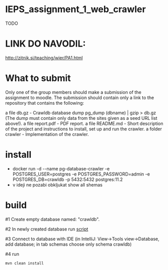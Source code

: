 # IEPS_assignment_1_web_crawler
TODO


# LINK DO NAVODIL:
http://zitnik.si/teaching/wier/PA1.html

# What to submit

Only one of the group members should make a submission of the assignment to moodle. The submission should contain only a link to the repository that contains the following:

a file db.gz - Crawldb database dump pg_dump (dbname) | gzip > db.gz (The dump must contain only data from the sites given as a seed URL list above!).
a file report.pdf - PDF report.
a file README.md - Short description of the project and instructions to install, set up and run the crawler.
a folder crawler - Implementation of the crawler.


# install
* docker run -d --name pg-database-crawler -e POSTGRES_USER=postgres -e POSTGRES_PASSWORD=admin -e POSTGRES_DB=crawldb -p 5432:5432 postgres:11.2
* v ideji ne pozabi obkljukat show all shemas

# build

\#1 Create empty database named: "crawldb".

\#2 In newly created database run [script](http://zitnik.si/teaching/wier/data/pa1/crawldb.sql)

\#3 Connect to database with IDE (in IntelliJ: View->Tools view->Database, add database; in tab schemas choose only schema crawldb)

\#4 run

```
mvn clean install
```
